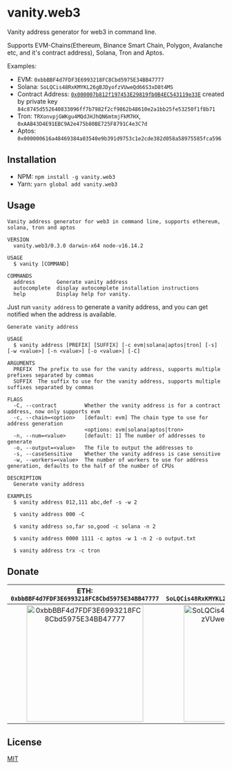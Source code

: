 # vanity.web3

Vanity address generator for web3 in command line.

Supports EVM-Chains(Ethereum, Binance Smart Chain, Polygon, Avalanche etc, and it's contract address), Solana, Tron and Aptos.

Examples:

- EVM: `0xbbBBF4d7FDF3E6993218FC8Cbd5975E34BB47777`
- Solana: `SoLQCis48RxKMYKL26gBJDyofzVUweQd66S3xD8t4MS`
- Contract Address: [`0x000007b812f197453E29819fb0B4EC543119e33E`](https://ropsten.etherscan.io/tx/0xd36e988000f962a0320feef17cd2ce7d6ff49d42f44e495edd616cac88ab10ef) created by private key `84c8745d552640833096ff7b7982f2cf9862b48610e2a1bb25fe53250f1f8b71`
- Tron: `TRXonvpjGWKgu4MQdJHJhQN6mtmjFkM7HX`, `0xAAB43D4E91EBC9A2e475b80BE725F8791C4e3C7d`
- Aptos: `0x000000616a48469384a03540e9b391d9753c1e2cde382d058a58975585fca596`

## Installation

- NPM: `npm install -g vanity.web3`
- Yarn: `yarn global add vanity.web3`

## Usage

```shell
Vanity address generator for web3 in command line, supports ethereum, solana, tron and aptos

VERSION
  vanity.web3/0.3.0 darwin-x64 node-v16.14.2

USAGE
  $ vanity [COMMAND]

COMMANDS
  address       Generate vanity address
  autocomplete  display autocomplete installation instructions
  help          Display help for vanity.
```

Just run `vanity address` to generate a vanity address, and you can get notified when the address is available.

```shell
Generate vanity address

USAGE
  $ vanity address [PREFIX] [SUFFIX] [-c evm|solana|aptos|tron] [-s] [-w <value>] [-n <value>] [-o <value>] [-C]

ARGUMENTS
  PREFIX  The prefix to use for the vanity address, supports multiple prefixes separated by commas
  SUFFIX  The suffix to use for the vanity address, supports multiple suffixes separated by commas

FLAGS
  -C, --contract         Whether the vanity address is for a contract address, now only supports evm
  -c, --chain=<option>   [default: evm] The chain type to use for address generation
                         <options: evm|solana|aptos|tron>
  -n, --num=<value>      [default: 1] The number of addresses to generate
  -o, --output=<value>   The file to output the addresses to
  -s, --caseSensitive    Whether the vanity address is case sensitive
  -w, --workers=<value>  The number of workers to use for address generation, defaults to the half of the number of CPUs

DESCRIPTION
  Generate vanity address

EXAMPLES
  $ vanity address 012,111 abc,def -s -w 2

  $ vanity address 000 -C

  $ vanity address so,far so,good -c solana -n 2

  $ vanity address 0000 1111 -c aptos -w 1 -n 2 -o output.txt

  $ vanity address trx -c tron
```

## Donate

| ETH: `0xbbBBF4d7FDF3E6993218FC8Cbd5975E34BB47777` | SOL: `SoLQCis48RxKMYKL26gBJDyofzVUweQd66S3xD8t4MS` |
| :-------------------: | :-------------------: |
| <img src="https://user-images.githubusercontent.com/5813232/184662542-23314cbb-e949-4ae9-b6b2-26af134c68ee.png" alt="0xbbBBF4d7FDF3E6993218FC8Cbd5975E34BB47777" width="270"/> | <img src="https://user-images.githubusercontent.com/5813232/184808707-00f59179-fd85-4a60-a65e-a923769d6f7f.png" alt="SoLQCis48RxKMYKL26gBJDyofzVUweQd66S3xD8t4MS" width="270"/> |

## License

[MIT](./LICENSE)
